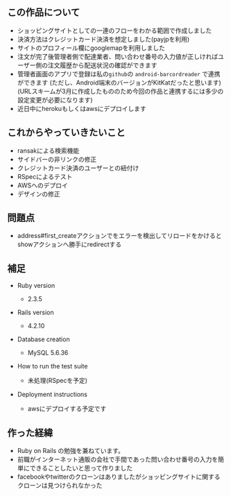 この作品について
---
* ショッピングサイトとしての一連のフローをわかる範囲で作成しました
* 決済方法はクレジットカード決済を想定しました(payjpを利用)
* サイトのプロフィール欄にgooglemapを利用しました
* 注文が完了後管理者側で配達業者、問い合わせ番号の入力値が正しければユーザー側の注文履歴から配送状況の確認ができます
* 管理者画面のアプリで登録は私の`github`の `android-barcordreader` で連携ができます
(ただし、Android端末のバージョンがKitKatだったと思います)  
(URLスキームが3月に作成したもののため今回の作品と連携するには多少の設定変更が必要になります)
* 近日中にherokuもしくはawsにデプロイします

これからやっていきたいこと
---
* ransakによる検索機能
* サイドバーの非リンクの修正
* クレジットカード決済のユーザーとの紐付け
* RSpecによるテスト
* AWSへのデプロイ
* デザインの修正


問題点
---
* address#first_createアクションでをエラーを検出してリロードをかけるとshowアクションへ勝手にredirectする

補足  
---
* Ruby version
  * 2.3.5
  
* Rails version
  * 4.2.10
  
* Database creation
   * MySQL 5.6.36
   
* How to run the test suite
   * 未処理(RSpecを予定)
   
* Deployment instructions
  * awsにデプロイする予定です


作った経緯
---
* Ruby on Rails の勉強を兼ねています。
* 前職がインターネット通販の会社で手間であった問い合わせ番号の入力を簡単にできることしたいと思って作りました
* facebookやtwitterのクローンはありましたがショッピングサイトに関するクローンは見つけられなかった

